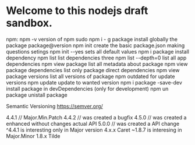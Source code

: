 # Welcome to this nodejs draft sandbox.

npm:
npm -v version of npm
sudo npm i - g package  install globally the package  package@version
npm init   create the basic package.json making questions setings
npm init --yes sets all default values
npm i package install dependency
npm list list dependencies three
npm list --depth=0 list all app dependencies
npm view package list all metadata about package
npm view package dependencies  list only package direct dependencies
npm view package versions list all versions of package
npm outdated  for update versions
npm update update to wanted version
npm i package -save-dev  install package in devDependencies (only for development)
npm un package unistall package

Semantic Versioning
https://semver.org/

4.4.1 // Major.Min.Patch
4.4.2 // was created a bugfix
4.5.0 // was created a enhanced without changes actual API
5.0.0 // was created a API change
^4.4.1 is interesting only in Major version 4.x.x  Caret
~1.8.7 is interesing in Major.Minor  1.8.x   Tilde
